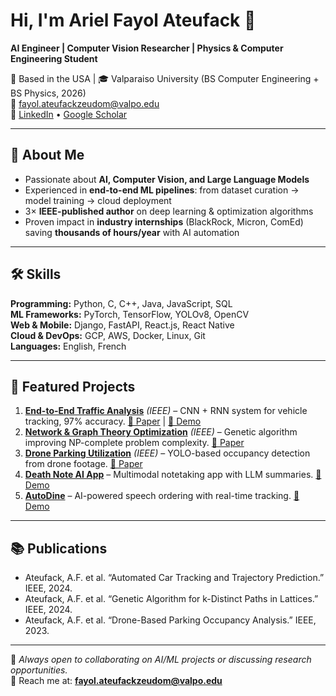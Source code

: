 # Hi, I'm Ariel Fayol Ateufack 👋
**AI Engineer | Computer Vision Researcher | Physics & Computer Engineering Student**

📍 Based in the USA | 🎓 Valparaiso University (BS Computer Engineering + BS Physics, 2026)  
📧 fayol.ateufackzeudom@valpo.edu  
🔗 [LinkedIn](https://www.linkedin.com/in/ariel-fayol) • [Google Scholar](https://scholar.google.com/citations?user=1866WZsAAAAJ&hl=en)  

---

## 🚀 About Me
- Passionate about **AI, Computer Vision, and Large Language Models**  
- Experienced in **end-to-end ML pipelines**: from dataset curation → model training → cloud deployment  
- 3× **IEEE-published author** on deep learning & optimization algorithms  
- Proven impact in **industry internships** (BlackRock, Micron, ComEd) saving **thousands of hours/year** with AI automation  

---

## 🛠 Skills
**Programming:** Python, C, C++, Java, JavaScript, SQL  
**ML Frameworks:** PyTorch, TensorFlow, YOLOv8, OpenCV  
**Web & Mobile:** Django, FastAPI, React.js, React Native  
**Cloud & DevOps:** GCP, AWS, Docker, Linux, Git  
**Languages:** English, French  

---

## 📌 Featured Projects
1. **[End-to-End Traffic Analysis](https://github.com/arielfayol37/car_tracking)** *(IEEE)* – CNN + RNN system for vehicle tracking, 97% accuracy. [📄 Paper](https://github.com/arielfayol37/Resume/blob/main/car_tracking.pdf) | [🎥 Demo](https://drive.google.com/file/d/1vVrWD3Q6L9EOn0C8bTcY8mlg_Y8Sd_4R/view)  
2. **[Network & Graph Theory Optimization](https://github.com/arielfayol37/lattice_paths)** *(IEEE)* – Genetic algorithm improving NP-complete problem complexity. [📄 Paper](https://github.com/arielfayol37/Resume/blob/main/lattice_paths.pdf)  
3. **[Drone Parking Utilization](https://github.com/arielfayol37/parking_paper)** *(IEEE)* – YOLO-based occupancy detection from drone footage. [📄 Paper](https://github.com/arielfayol37/Resume/blob/main/parking_paper.pdf)  
4. **[Death Note AI App](https://github.com/arielfayol37/death_note)** – Multimodal notetaking app with LLM summaries. [🎥 Demo](https://drive.google.com/file/d/1N_HrYX3pxeYuiMkKvLW6h9QdQHn6FOQr/view)  
5. **[AutoDine](https://github.com/arielfayol37/autodine)** – AI-powered speech ordering with real-time tracking. [🎥 Demo](https://drive.google.com/file/d/1_CU97mtdx78SFR1HpfDJVwXpLR4XiIlj/view)  

---

## 📚 Publications
- Ateufack, A.F. et al. “Automated Car Tracking and Trajectory Prediction.” IEEE, 2024.  
- Ateufack, A.F. et al. “Genetic Algorithm for k-Distinct Paths in Lattices.” IEEE, 2024.  
- Ateufack, A.F. et al. “Drone-Based Parking Occupancy Analysis.” IEEE, 2023.  

---

💬 *Always open to collaborating on AI/ML projects or discussing research opportunities.*  
📩 Reach me at: **fayol.ateufackzeudom@valpo.edu**

